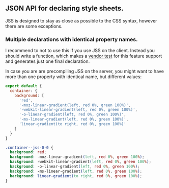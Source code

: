 ## JSON API for declaring style sheets.

JSS is designed to stay as close as possible to the CSS syntax, however there are some exceptions.

### Multiple declarations with identical property names.

I recommend to not to use this if you use JSS on the client. Instead you should write a function, which makes a [vendor test](https://github.com/jsstyles/css-vendor) for this feature support and generates just one final declaration.

In case you are are precompiling JSS on the server, you might want to have more than one property with identical name, but different values:

```javascript
export default {
  container: {
    background: [
      'red',
      '-moz-linear-gradient(left, red 0%, green 100%)',
      '-webkit-linear-gradient(left, red 0%, green 100%)',
      '-o-linear-gradient(left, red 0%, green 100%)',
      '-ms-linear-gradient(left, red 0%, green 100%)',
      'linear-gradient(to right, red 0%, green 100%)'
    ]
  }
}
```

```css
.container--jss-0-0 {
  background: red;
  background: -moz-linear-gradient(left, red 0%, green 100%);
  background: -webkit-linear-gradient(left, red 0%, green 100%);
  background: -o-linear-gradient(left, red 0%, green 100%);
  background: -ms-linear-gradient(left, red 0%, green 100%);
  background: linear-gradient(to right, red 0%, green 100%);
}
```
